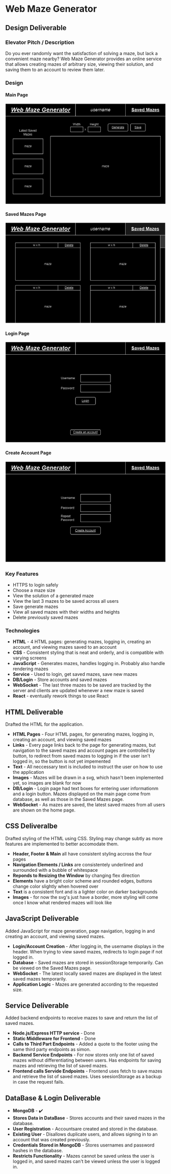 # Web Maze Generator
## Design Deliverable
### Elevator Pitch / Description
Do you ever randomly want the satisfaction of solving a maze, but lack a convenient maze nearby? Web Maze Generator provides an online service that allows creating mazes of arbitrary size, viewing their solution, and saving them to an account to review them later.
### Design
#### Main Page
![Main Page Design](/layout/WebMazeGeneratorMainPage.png)
#### Saved Mazes Page
![Saved Mazes Design](/layout/WebMazeGeneratorSavedPage.png)
#### Login Page
![Login Page Design](/layout/WebMazeGeneratorLoginPage.png)
#### Create Account Page
![Create Account Design](/layout/WebMazeGeneratorCreateAccountPage.png)
### Key Features
- HTTPS to login safely
- Choose a maze size
- View the solution of a generated maze
- View the last 3 mazes to be saved across all users
- Save generate mazes
- View all saved mazes with their widths and heights
- Delete previously saved mazes
### Technologies
- **HTML** - 4 HTML pages: generating mazes, logging in, creating an account, and viewing mazes saved to an account
- **CSS** - Consistent styling that is neat and orderly, and is compatible with varying screens
- **JavaScript** - Generates mazes, handles logging in. Probably also handle rendering mazes
- **Service** - Used to login, get saved mazes, save new mazes
- **DB/Login** - Store accounts and saved mazes
- **WebSocket** - The last three mazes to be saved are tracked by the server and clients are updated whenever a new maze is saved
- **React** - eventually rework things to use React
## HTML Deliverable
Drafted the HTML for the application.
- **HTML Pages** - Four HTML pages, for generating mazes, logging in, creating an account, and viewing saved mazes
- **Links** - Every page links back to the page for generating mazes, but navigation to the saved mazes and account pages are controlled by button, to redirect from saved mazes to logging in if the user isn't logged in, so the button is not yet impemented
- **Text** - All neccessary text is included to instruct the user on how to use the application
- **Images** - Mazes will be drawn in a svg, which hasn't been implemented yet, so images are blank for now
- **DB/Login** - Login page had text boxes for entering user informationm and a login button. Mazes displayed on the main page come from database, as well as those in the Saved Mazes page.
- **WebSocket** - As mazes are saved, the latest saved mazes from all users are shown on the home page.
## CSS Deliveralbe
Drafted styling of the HTML using CSS. Styling may change subtly as more features are implemented to better accomodate them.
- **Header, Footer & Main** all have consistent styling accross the four pages
- **Navigation Elements / Links** are consistentely underlined and surrounded with a bubble of whitespace
- **Reponds to Resizing the Window** by changing flex direction
- **Elements** have a bright color scheme and rounded edges, buttons change color slightly when hovered over
- **Text** is a consistent font and is a lighter color on darker backgrounds
- **Images** - for now the svg's just have a border, more styling will come once I know what rendered mazes will look like
## JavaScript Deliverable
Added JavaScript for maze generation, page navigation, logging in and creating an account, and viewing saved mazes.
- **Login/Account Creation** - After logging in, the username displays in the header. When trying to view saved mazes, redirects to login page if not logged in.
- **Database** - Saved mazes are stored in sessionStorage temporarily. Can be viewed on the Saved Mazes page.
- **WebSocket** - The latest locally saved mazes are displayed in the latest saved mazes temporarily.
- **Application Logic** - Mazes are generated according to the requested size.
## Service Deliverable
Added backend endpoints to receive mazes to save and return the list of saved mazes.
- **Node.js/Express HTTP service** - Done
- **Static Middleware for Frontend** - Done
- **Calls to Third Part Endpoints** - Added a quote to the footer using the same third party endpoints as simon.
- **Backend Service Endpoints** - For now stores only one list of saved mazes without differentiating between users. Has endpoints for saving mazes and retrieving the list of saved mazes.
- **Frontend calls Servide Endpoints** - Frontend uses fetch to save mazes and retrieve the list of saved mazes. Uses seesionStorage as a backup in case the request fails.
## DataBase & Login Deliverable
- **MongoDB** - ✔️
- **Stores Data in DataBase** - Stores accounts and their saved mazes in the database.
- **User Registration** - Accountsare created and stored in the database.
- **Existing User** - Disallows duplicate users, and allows signing in to an account that was created previously.
- **Credentials Stored in MongoDB** - Stores usernames and password hashes in the database.
- **Restricts Functionality** - Mazes cannot be saved unless the user is logged in, and saved mazes can't be viewed unless the user is logged in.
